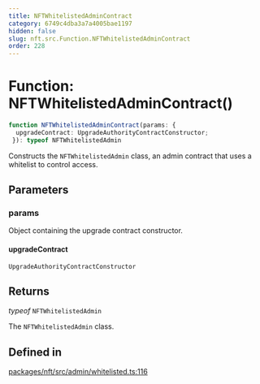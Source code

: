 ```yaml
---
title: NFTWhitelistedAdminContract
category: 6749c4dba3a7a4005bae1197
hidden: false
slug: nft.src.Function.NFTWhitelistedAdminContract
order: 228
---
```


# Function: NFTWhitelistedAdminContract()

```ts
function NFTWhitelistedAdminContract(params: {
  upgradeContract: UpgradeAuthorityContractConstructor;
 }): typeof NFTWhitelistedAdmin
```

Constructs the `NFTWhitelistedAdmin` class, an admin contract that uses a whitelist to control access.

## Parameters

### params

Object containing the upgrade contract constructor.

#### upgradeContract

`UpgradeAuthorityContractConstructor`

## Returns

*typeof* `NFTWhitelistedAdmin`

The `NFTWhitelistedAdmin` class.

## Defined in

[packages/nft/src/admin/whitelisted.ts:116](https://github.com/zkcloudworker/minatokens-lib/blob/main/packages/nft/src/admin/whitelisted.ts#L116)
